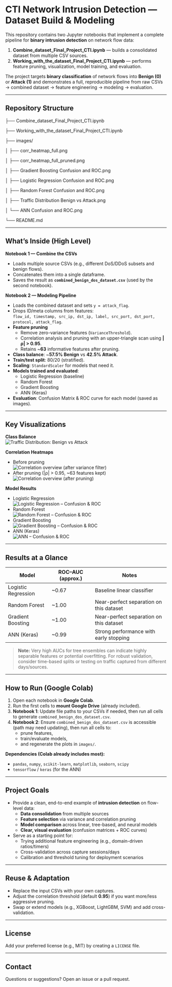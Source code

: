 # CTI Network Intrusion Detection — Dataset Build & Modeling

This repository contains two Jupyter notebooks that implement a complete pipeline for **binary intrusion detection** on network flow data:

1) **Combine_dataset_Final_Project_CTI.ipynb** — builds a consolidated dataset from multiple CSV sources.  
2) **Working_with_the_dataset_Final_Project_CTI.ipynb** — performs feature pruning, visualization, model training, and evaluation.

The project targets **binary classification** of network flows into **Benign (0)** or **Attack (1)** and demonstrates a full, reproducible pipeline from raw CSVs → combined dataset → feature engineering → modeling → evaluation.

---

## Repository Structure


├── Combine_dataset_Final_Project_CTI.ipynb

├── Working_with_the_dataset_Final_Project_CTI.ipynb

├── images/

│ ├── corr_heatmap_full.png

│ ├── corr_heatmap_full_pruned.png

│ ├── Gradient Boosting Confusion and ROC.png

│ ├── Logistic Regression Confusion and ROC.png

│ ├── Random Forest Confusion and ROC.png

│ ├── Traffic Distribution Benign vs Attack.png

│ └── ANN Confusion and ROC.png

└── README.md




---

## What’s Inside (High Level)

**Notebook 1 — Combine the CSVs**

- Loads multiple source CSVs (e.g., different DoS/DDoS subsets and benign flows).
- Concatenates them into a single dataframe.
- Saves the result as **`combined_benign_dos_dataset.csv`** (used by the second notebook).

**Notebook 2 — Modeling Pipeline**

- Loads the combined dataset and sets `y = attack_flag`.
- Drops ID/meta columns from features:  
  `flow_id, timestamp, src_ip, dst_ip, label, src_port, dst_port, protocol, attack_flag`.
- **Feature pruning**
  - Remove zero-variance features (`VarianceThreshold`).
  - Correlation analysis and pruning with an upper-triangle scan using **|ρ| > 0.95**.
  - Retains ~**63** informative features after pruning.
- **Class balance**: ~**57.5% Benign** vs **42.5% Attack**.
- **Train/test split**: 80/20 (stratified).
- **Scaling**: `StandardScaler` for models that need it.
- **Models trained and evaluated**:
  - Logistic Regression (baseline)
  - Random Forest
  - Gradient Boosting
  - ANN (Keras)
- **Evaluation**: Confusion Matrix & ROC curve for each model (saved as images).

---

## Key Visualizations

**Class Balance**  
![Traffic Distribution: Benign vs Attack](images/Traffic%20Distribution%20Benign%20vs%20Attack.png)

**Correlation Heatmaps**  
- Before pruning  
  ![Correlation overview (after variance filter)](images/corr_heatmap_full.png)
- After pruning (|ρ| > 0.95, ~63 features kept)  
  ![Correlation overview (after pruning)](images/corr_heatmap_full_pruned.png)

**Model Results**  
- Logistic Regression  
  ![Logistic Regression – Confusion & ROC](images/Logistic%20Regression%20Confusion%20and%20ROC.png)
- Random Forest  
  ![Random Forest – Confusion & ROC](images/Random%20Forest%20Confusion%20and%20ROC.png)
- Gradient Boosting  
  ![Gradient Boosting – Confusion & ROC](images/Gradient%20Boosting%20Confusion%20and%20ROC.png)
- ANN (Keras)  
  ![ANN – Confusion & ROC](images/ANN%20Confusion%20and%20ROC.png)

---

## Results at a Glance

| Model                | ROC–AUC (approx.) | Notes                                      |
|----------------------|-------------------|--------------------------------------------|
| Logistic Regression  | ~0.67             | Baseline linear classifier                 |
| Random Forest        | ~1.00             | Near-perfect separation on this dataset    |
| Gradient Boosting    | ~1.00             | Near-perfect separation on this dataset    |
| ANN (Keras)          | ~0.99             | Strong performance with early stopping     |

> **Note:** Very high AUCs for tree ensembles can indicate highly separable features or potential overfitting. For robust validation, consider time-based splits or testing on traffic captured from different days/sources.

---

## How to Run (Google Colab)

1. Open each notebook in **Google Colab**.
2. Run the first cells to **mount Google Drive** (already included).
3. **Notebook 1**: Update file paths to your CSVs if needed, then run all cells to generate `combined_benign_dos_dataset.csv`.
4. **Notebook 2**: Ensure `combined_benign_dos_dataset.csv` is accessible (path may need updating), then run all cells to:
   - prune features,
   - train/evaluate models,
   - and regenerate the plots in `images/`.

**Dependencies (Colab already includes most):**
- `pandas`, `numpy`, `scikit-learn`, `matplotlib`, `seaborn`, `scipy`
- `tensorflow` / `keras` (for the ANN)

---

## Project Goals

- Provide a clean, end-to-end example of **intrusion detection** on flow-level data:
  - **Data consolidation** from multiple sources
  - **Feature selection** via variance and correlation pruning
  - **Model comparison** across linear, tree-based, and neural models
  - **Clear, visual evaluation** (confusion matrices + ROC curves)
- Serve as a starting point for:
  - Trying additional feature engineering (e.g., domain-driven ratios/timers)
  - Cross-validation across capture sessions/days
  - Calibration and threshold tuning for deployment scenarios

---

## Reuse & Adaptation

- Replace the input CSVs with your own captures.
- Adjust the correlation threshold (default **0.95**) if you want more/less aggressive pruning.
- Swap or extend models (e.g., XGBoost, LightGBM, SVM) and add cross-validation.

---

## License

Add your preferred license (e.g., MIT) by creating a `LICENSE` file.

---

## Contact

Questions or suggestions? Open an issue or a pull request.

